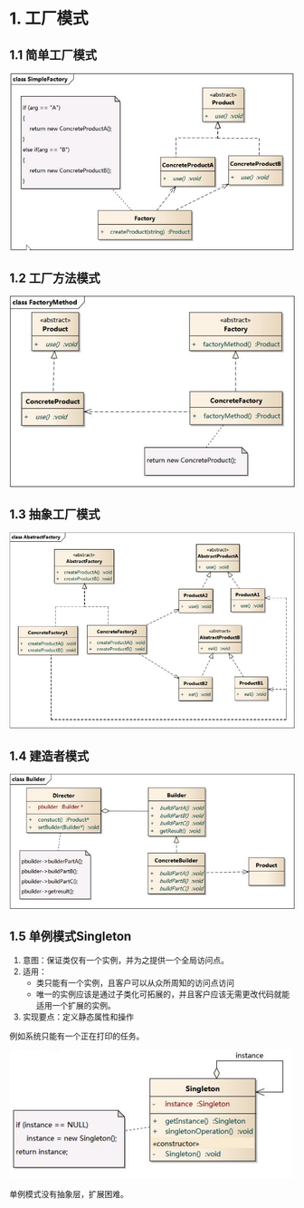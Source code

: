 # 1. 工厂模式
## 1.1 简单工厂模式

![picture 3](img/1594653074571.png)  

## 1.2 工厂方法模式
![picture 4](img/1594653101909.png)  

## 1.3 抽象工厂模式
![picture 5](img/1594653129082.png)  

## 1.4 建造者模式 
![picture 6](img/1594653142243.png)  

## 1.5 单例模式Singleton
1. 意图：保证类仅有一个实例，并为之提供一个全局访问点。  
2. 适用：  
    - 类只能有一个实例，且客户可以从众所周知的访问点访问
    - 唯一的实例应该是通过子类化可拓展的，并且客户应该无需更改代码就能适用一个扩展的实例。  
3. 实现要点：定义静态属性和操作

例如系统只能有一个正在打印的任务。

![1594388154991.png](img\1594388154991.png)

单例模式没有抽象层，扩展困难。
